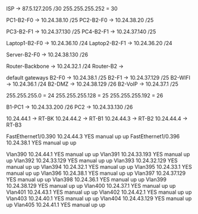 ISP -> 87.5.127.205 /30
255.255.255.252 = 30

PC1-B2-F0 -> 10.24.38.10 /25
PC2-B2-F0 -> 10.24.38.20 /25

PC3-B2-F1 -> 10.24.37.130 /25
PC4-B2-F1 -> 10.24.37.140 /25

Laptop1-B2-F0 -> 10.24.36.10 /24
Laptop2-B2-F1 -> 10.24.36.20 /24

Server-B2-F0 -> 10.24.38.130 /26

Router-Backbone -> 10.24.32.1 /24
Router-B2 -> 

default gateways
B2-F0 -> 10.24.38.1 /25
B2-F1 -> 10.24.37.129 /25
B2-WIFI -> 10.24.36.1 /24
B2-DMZ -> 10.24.38.129 /26
B2-VoIP -> 10.24.37.1 /25

255.255.255.0 = 24
255.255.255.128 = 25
255.255.255.192 = 26

B1-PC1 -> 10.24.33.200 /26
PC2 -> 10.24.33.130 /26

10.24.44.1 -> RT-BK
10.24.44.2 -> RT-B1
10.24.44.3 -> RT-B2
10.24.44.4 -> RT-B3

FastEthernet1/0.390    10.24.44.3      YES manual up                    up
FastEthernet1/0.396    10.24.38.1      YES manual up                    up 


Vlan390                10.24.44.1      YES manual up                    up
Vlan391                10.24.33.193    YES manual up                    up
Vlan392                10.24.33.129    YES manual up                    up
Vlan393                10.24.32.129    YES manual up                    up
Vlan394                10.24.32.1      YES manual up                    up
Vlan395                10.24.33.1      YES manual up                    up
Vlan396                10.24.38.1      YES manual up                    up
Vlan397                10.24.37.129    YES manual up                    up
Vlan398                10.24.36.1      YES manual up                    up
Vlan399                10.24.38.129    YES manual up                    up
Vlan400                10.24.37.1      YES manual up                    up
Vlan401                10.24.43.1      YES manual up                    up
Vlan402                10.24.42.1      YES manual up                    up
Vlan403                10.24.40.1      YES manual up                    up
Vlan404                10.24.43.129    YES manual up                    up
Vlan405                10.24.41.1      YES manual up                    up